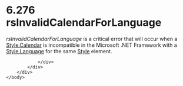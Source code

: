 <html dir="LTR" xmlns:mshelp="http://msdn.microsoft.com/mshelp" xmlns:ddue="http://ddue.schemas.microsoft.com/authoring/2003/5" xmlns:xlink="http://www.w3.org/1999/xlink" xmlns:tool="http://www.microsoft.com/tooltip">
    <head>
        <meta http-equiv="Content-Type" content="text/html; CHARSET=utf-8"></meta>
        <meta name="save" content="history"></meta>
        <title>6.276 rsInvalidCalendarForLanguage</title>
        <xml>
            <mshelp:toctitle title="6.276 rsInvalidCalendarForLanguage"></mshelp:toctitle>
            <mshelp:rltitle title="[MS-RDL]: rsInvalidCalendarForLanguage"></mshelp:rltitle>
            <mshelp:keyword index="A" term="49953ccc-926e-433b-8c45-5e68f8a63f0f"></mshelp:keyword>
            <mshelp:attr name="DCSext.ContentType" value="open specification"></mshelp:attr>
            <mshelp:attr name="AssetID" value="49953ccc-926e-433b-8c45-5e68f8a63f0f"></mshelp:attr>
            <mshelp:attr name="TopicType" value="kbRef"></mshelp:attr>
            <mshelp:attr name="DCSext.Title" value="[MS-RDL]: rsInvalidCalendarForLanguage" />
        </xml>
    </head>
    <body>
        <div id="header">
            <h1 class="heading">6.276 rsInvalidCalendarForLanguage</h1>
        </div>
        <div id="mainSection">
            <div id="mainBody">
                <div id="allHistory" class="saveHistory"></div>
                <div id="sectionSection0" class="section" name="collapseableSection">
                    

<p><i>rsInvalidCalendarForLanguage</i> is a critical error that
will occur when a <a href="64c93fe5-67b9-4f74-88bc-26777fbd50bb.md">Style.Calendar</a>
is incompatible in the Microsoft .NET Framework with a <a href="24ec0449-f8b7-4c6f-bcf8-1f08537176be.md">Style.Language</a> for the
same <a href="ea446209-9c6a-46ce-b472-fae8b8350b37.md">Style</a> element.</p>


                </div>
            </div>
        </div>
    </body>
</html>
